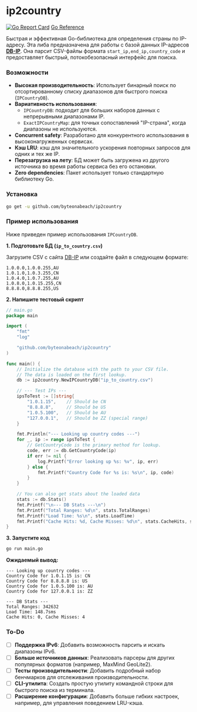 # ip2country

[![Go Report Card](https://goreportcard.com/badge/github.com/byteonabeach/ip2country)](https://goreportcard.com/report/github.com/byteonabeach/ip2country)
[Go Reference](https://pkg.go.dev/github.com/byteonabeach/ip2country)

Быстрая и эффективная Go-библиотека для определения страны по IP-адресу.
Эта либа предназначена для работы с базой данных IP-адресов **[DB-IP](https://db-ip.com/db/format/ip-to-country/csv.html)**. 
Она парсит CSV-файлы формата `start_ip,end_ip,country_code` и предоставляет быстрый, потокобезопасный интерфейс для поиска.

### Возможности

-   **Высокая производительность**: Использует бинарный поиск по отсортированному списку диапазонов для быстрого поиска (`IPCountryDB`).
-   **Вариативность использования**:
    -   `IPCountryDB`: подходит для больших наборов данных с непрерывными диапазонами IP.
    -   `ExactIPCountryMap`: для точных сопоставлений "IP-страна", когда диапазоны не используются.
-   **Concurrent safety**: Разработано для конкурентного использования в высоконагруженных сервисах.
-   **Кэш LRU**: кэш для значительного ускорения повторных запросов для одних и тех же IP.
-   **Перезагрузка на лету**: БД может быть загружена из другого источника во время работы сервиса без его остановки.
-   **Zero dependencies**: Пакет использует только стандартную библиотеку Go.

### Установка

```sh
go get -u github.com/byteonabeach/ip2country
```

### Пример использования

Ниже приведен пример использования `IPCountryDB`.

**1. Подготовьте БД (`ip_to_country.csv`)**

Загрузите CSV с сайта [DB-IP](https://db-ip.com/db/format/ip-to-country/csv.html) или создайте файл в следующем формате:

```csv
1.0.0.0,1.0.0.255,AU
1.0.1.0,1.0.3.255,CN
1.0.4.0,1.0.7.255,AU
1.0.8.0,1.0.15.255,CN
8.8.8.0,8.8.8.255,US
```

**2. Напишите тестовый скрипт**

```go
// main.go
package main

import (
	"fmt"
	"log"

	"github.com/byteonabeach/ip2country"
)

func main() {
	// Initialize the database with the path to your CSV file.
	// The data is loaded on the first lookup.
	db := ip2country.NewIPCountryDB("ip_to_country.csv")

	// --- Test IPs ---
	ipsToTest := []string{
		"1.0.1.15",    // Should be CN
		"8.8.8.8",     // Should be US
		"1.0.5.100",   // Should be AU
		"127.0.0.1",   // Should be ZZ (special range)
	}

	fmt.Println("--- Looking up country codes ---")
	for _, ip := range ipsToTest {
		// GetCountryCode is the primary method for lookup.
		code, err := db.GetCountryCode(ip)
		if err != nil {
			log.Printf("Error looking up %s: %v", ip, err)
		} else {
			fmt.Printf("Country Code for %s is: %s\n", ip, code)
		}
	}

	// You can also get stats about the loaded data
	stats := db.Stats()
	fmt.Printf("\n--- DB Stats ---\n")
	fmt.Printf("Total Ranges: %d\n", stats.TotalRanges)
	fmt.Printf("Load Time: %s\n", stats.LoadTime)
	fmt.Printf("Cache Hits: %d, Cache Misses: %d\n", stats.CacheHits, stats.CacheMisses)
}
```

**3. Запустите код**

```sh
go run main.go
```

**Ожидаемый вывод:**
```
--- Looking up country codes ---
Country Code for 1.0.1.15 is: CN
Country Code for 8.8.8.8 is: US
Country Code for 1.0.5.100 is: AU
Country Code for 127.0.0.1 is: ZZ

--- DB Stats ---
Total Ranges: 342632
Load Time: 148.7sms
Cache Hits: 0, Cache Misses: 4
```

### To-Do  
-   [ ] **Поддержка IPv6**: Добавить возможность парсить и искать диапазоны IPv6.
-   [ ] **Больше источников данных**: Реализовать парсеры для других популярных форматов (например, MaxMind GeoLite2).
-   [ ] **Тесты производительности**: Добавить подробный набор бенчмарков для отслеживания производительности.
-   [ ] **CLI-утилита**: Создать простую утилиту командной строки для быстрого поиска из терминала.
-   [ ] **Расширение конфигурации**: Добавить больше гибких настроек, например, для управления поведением LRU-кэша.
